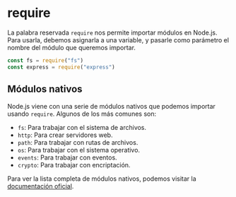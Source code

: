 # require

La palabra reservada `require` nos permite importar módulos en Node.js. Para usarla, debemos asignarla a una variable, y pasarle como parámetro el nombre del módulo que queremos importar.

```javascript
const fs = require("fs")
const express = require("express")
```

## Módulos nativos

Node.js viene con una serie de módulos nativos que podemos importar usando `require`. Algunos de los más comunes son:

- `fs`: Para trabajar con el sistema de archivos.
- `http`: Para crear servidores web.
- `path`: Para trabajar con rutas de archivos.
- `os`: Para trabajar con el sistema operativo.
- `events`: Para trabajar con eventos.
- `crypto`: Para trabajar con encriptación.

Para ver la lista completa de módulos nativos, podemos visitar la [documentación oficial](https://nodejs.org/api/).

